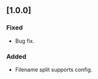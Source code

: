 <!-- Keep a Changelog guide -> https://keepachangelog.com -->

[//]: # (# KobwebResourceGenerator Changelog)
## [1.0.0]
### Fixed
- Bug fix.
### Added
- Filename split supports config.